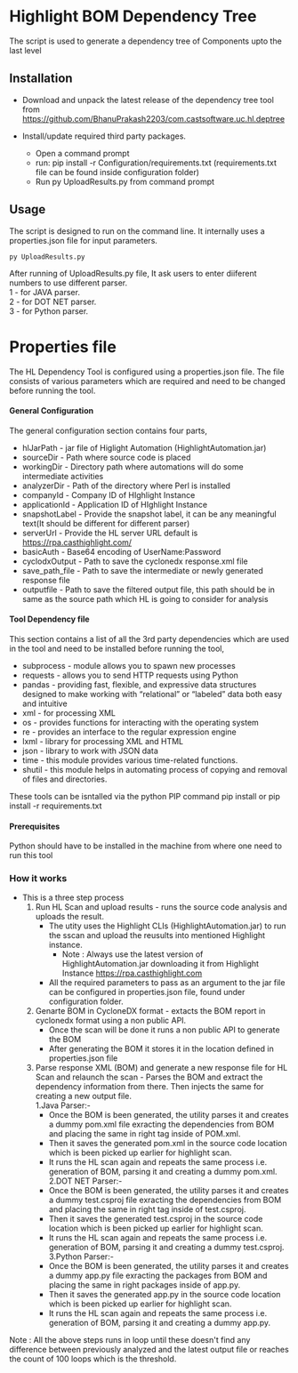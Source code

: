 # Highlight BOM Dependency Tree
The script is used to generate a dependency tree of Components upto the last level  

## Installation
* Download and unpack the latest release of the dependency tree tool from https://github.com/BhanuPrakash2203/com.castsoftware.uc.hl.deptree
   
* Install/update required third party packages. 
    * Open a command prompt 
    * run: pip install -r Configuration/requirements.txt   (requirements.txt file can be found inside configuration folder)
    * Run py UploadResults.py from command prompt

## Usage
The script is designed to run on the command line. It internally uses a properties.json file for input parameters.

    py UploadResults.py 

After running of UploadResults.py file, It ask users to enter diiferent numbers to use different parser.<br/>
   1 - for JAVA parser.<br/>
   2 - for DOT NET parser.<br/>
   3 - for Python parser.<br/>

# Properties file
The HL Dependency Tool is configured using a properties.json file.  The file consists of various parameters which are required and need to be changed before running the tool.  
#### General Configuration
The general configuration section contains four parts,  
* hlJarPath - jar file of Higlight Automation (HighlightAutomation.jar)
* sourceDir - Path where source code is placed
* workingDir - Directory path where automations will do some intermediate activities
* analyzerDir - Path of the directory where Perl is installed
* companyId - Company ID of HIghlight Instance
* applicationId - Application ID of HIghlight Instance
* snapshotLabel - Provide the snapshot label, it can be any meaningful text(It should be different for different parser)
* serverUrl - Provide the HL server URL default is https://rpa.casthighlight.com/
* basicAuth - Base64 encoding of UserName:Password
* cyclodxOutput - Path to save the cyclonedx response.xml file
* save_path_file - Path to save the intermediate or newly generated response file
* outputfile - Path to save the filtered output file, this path should be in same as the source path which HL is going to consider for analysis

#### Tool Dependency file
This section contains a list of all the 3rd party dependencies which are used in the tool and need to be installed before running the tool,  
* subprocess - module allows you to spawn new processes
* requests - allows you to send HTTP requests using Python
* pandas - providing fast, flexible, and expressive data structures designed to make working with “relational” or “labeled” data both easy and intuitive
* xml -  for processing XML
* os - provides functions for interacting with the operating system
* re -  provides an interface to the regular expression engine
* lxml -  library for processing XML and HTML
* json - library to work with JSON data
* time - this module provides various time-related functions.
* shutil -  this module helps in automating process of copying and removal of files and directories.

These tools can be isntalled via the python PIP command 
pip install <COMPONENT NAME> or  pip install -r requirements.txt

#### Prerequisites
Python should have to be installed in the machine from where one need to run this tool

### How it works
* This is a three step process
   1) Run HL Scan and upload results - runs the source code analysis and uploads the result.
      * The utity uses the Highlight CLIs (HighlightAutomation.jar) to run the sscan and upload the reusults into mentioned Highlight instance.
         * Note : Always use the latest version of HighlightAutomation.jar downloading it from Highlight Instance https://rpa.casthighlight.com
      * All the required parameters to pass as an argument to the jar file can be configured in properties.json file, found under configuration folder.
   2) Genarte BOM in CycloneDX format - extacts the BOM report in cyclonedx format using a non public API.
      * Once the scan will be done it runs a non public API to generate the BOM
      * After generating the BOM it stores it in the location defined in properties.json file
   3) Parse response XML (BOM) and generate a new response file for HL Scan and relaunch the scan - Parses the BOM and extract the dependency information from there. Then injects the same for creating a new output file.<br/>
      1.Java Parser:-<br/> 
         * Once the BOM is been generated, the utility parses it and creates a dummy pom.xml file exracting the dependencies from BOM and placing the same in right tag inside of POM.xml.   
         * Then it saves the generated pom.xml in the source code location which is been picked up earlier for highlight scan.
         * It runs the HL scan again and repeats the same process i.e. generation of BOM, parsing it and creating a dummy pom.xml.<br/>
      2.DOT NET Parser:-<br/>
         * Once the BOM is been generated, the utility parses it and creates a dummy test.csproj file exracting the dependencies from BOM and placing the same in right tag inside of test.csproj.   
         * Then it saves the generated test.csproj in the source code location which is been picked up earlier for highlight scan.
         * It runs the HL scan again and repeats the same process i.e. generation of BOM, parsing it and creating a dummy test.csproj.<br/>
      3.Python Parser:-<br/>
         * Once the BOM is been generated, the utility parses it and creates a dummy app.py file exracting the packages from BOM and placing the same in right packages inside of app.py.   
         * Then it saves the generated app.py in the source code location which is been picked up earlier for highlight scan.
         * It runs the HL scan again and repeats the same process i.e. generation of BOM, parsing it and creating a dummy app.py.<br/>

   
Note : All the above steps runs in loop until these doesn't find any difference between previously analyzed and the latest output file or reaches the count of 100 loops which is the threshold.


